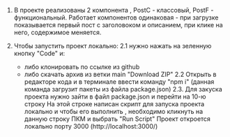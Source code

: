 1. В проекте реализованы 2 компонента , PostC - классовый, PostF - функциональный.
   Работает компонентов одинаковая - при загрузке показывается первый пост с заголовоком и описанием, при клике на него, содержимое меняется.

2. Чтобы запустить проект локально:
   2.1 нужно нажать на зеленную кнопку "Code" и:
   - либо клонировать по ссылке из github
   - либо скачать архив из ветки main "Download ZIP"
     2.2 Открыть в редакторе кода и в терминале ввести команду "npm i" (данная команда загрузит пакеты из файла package.json)
     2.3. Для закуска проекта нужно зайти в файл package.json и перейти на 10-ю строку
     На этой строке написан скрипт для запуска проекта локально и чтобы его выполнить , необходимо кликнуть на данную строку ПКМ и выбрать "Run Script"
     Проект откроется локально порту 3000 (http://localhost:3000/)
